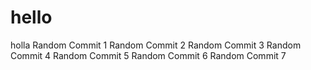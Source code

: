 # hello
holla
Random Commit 1
Random Commit 2
Random Commit 3
Random Commit 4
Random Commit 5
Random Commit 6
Random Commit 7
